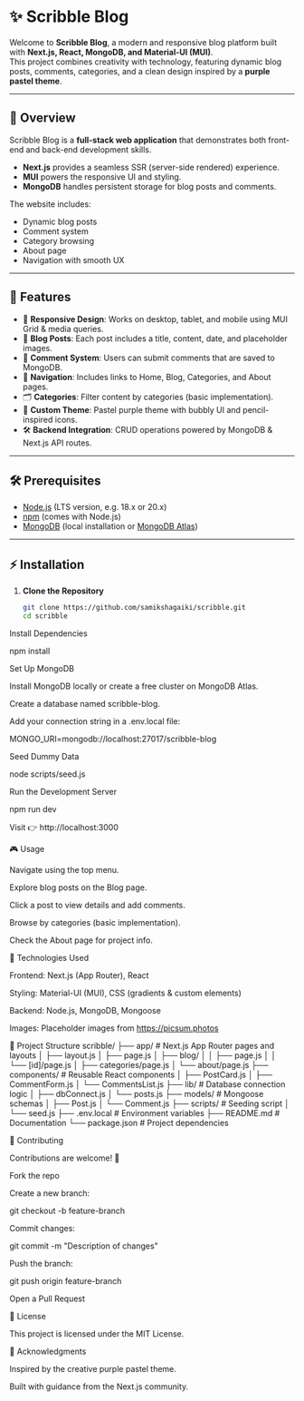 # ✨ Scribble Blog

Welcome to **Scribble Blog**, a modern and responsive blog platform built with **Next.js, React, MongoDB, and Material-UI (MUI)**.  
This project combines creativity with technology, featuring dynamic blog posts, comments, categories, and a clean design inspired by a **purple pastel theme**.

---

## 📖 Overview

Scribble Blog is a **full-stack web application** that demonstrates both front-end and back-end development skills.  
- **Next.js** provides a seamless SSR (server-side rendered) experience.  
- **MUI** powers the responsive UI and styling.  
- **MongoDB** handles persistent storage for blog posts and comments.  

The website includes:
- Dynamic blog posts
- Comment system
- Category browsing
- About page
- Navigation with smooth UX

---

## 🚀 Features

- 📱 **Responsive Design**: Works on desktop, tablet, and mobile using MUI Grid & media queries.  
- 📝 **Blog Posts**: Each post includes a title, content, date, and placeholder images.  
- 💬 **Comment System**: Users can submit comments that are saved to MongoDB.  
- 🧭 **Navigation**: Includes links to Home, Blog, Categories, and About pages.  
- 🗂️ **Categories**: Filter content by categories (basic implementation).  
- 🎨 **Custom Theme**: Pastel purple theme with bubbly UI and pencil-inspired icons.  
- 🛠️ **Backend Integration**: CRUD operations powered by MongoDB & Next.js API routes.  

---

## 🛠️ Prerequisites

- [Node.js](https://nodejs.org/) (LTS version, e.g. 18.x or 20.x)  
- [npm](https://www.npmjs.com/) (comes with Node.js)  
- [MongoDB](https://www.mongodb.com/) (local installation or [MongoDB Atlas](https://www.mongodb.com/atlas))  

---

## ⚡ Installation

1. **Clone the Repository**
   ```bash
   git clone https://github.com/samikshagaiki/scribble.git
   cd scribble
Install Dependencies

npm install


Set Up MongoDB

Install MongoDB locally or create a free cluster on MongoDB Atlas.

Create a database named scribble-blog.

Add your connection string in a .env.local file:

MONGO_URI=mongodb://localhost:27017/scribble-blog


Seed Dummy Data

node scripts/seed.js


Run the Development Server

npm run dev


Visit 👉 http://localhost:3000

🎮 Usage

Navigate using the top menu.

Explore blog posts on the Blog page.

Click a post to view details and add comments.

Browse by categories (basic implementation).

Check the About page for project info.

🧰 Technologies Used

Frontend: Next.js (App Router), React

Styling: Material-UI (MUI), CSS (gradients & custom elements)

Backend: Node.js, MongoDB, Mongoose

Images: Placeholder images from https://picsum.photos

📂 Project Structure
scribble/
├── app/              # Next.js App Router pages and layouts
│   ├── layout.js
│   ├── page.js
│   ├── blog/
│   │   ├── page.js
│   │   └── [id]/page.js
│   ├── categories/page.js
│   └── about/page.js
├── components/       # Reusable React components
│   ├── PostCard.js
│   ├── CommentForm.js
│   └── CommentsList.js
├── lib/              # Database connection logic
│   ├── dbConnect.js
│   └── posts.js
├── models/           # Mongoose schemas
│   ├── Post.js
│   └── Comment.js
├── scripts/          # Seeding script
│   └── seed.js
├── .env.local        # Environment variables
├── README.md         # Documentation
└── package.json      # Project dependencies

🤝 Contributing

Contributions are welcome! 🎉

Fork the repo

Create a new branch:

git checkout -b feature-branch


Commit changes:

git commit -m "Description of changes"


Push the branch:

git push origin feature-branch


Open a Pull Request

📜 License

This project is licensed under the MIT License.

🙏 Acknowledgments

Inspired by the creative purple pastel theme.

Built with guidance from the Next.js community.